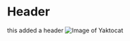 # Header #
this added a header
![Image of Yaktocat](https://octodex.github.com/images/yaktocat.png)
